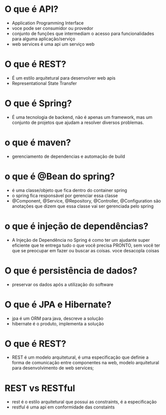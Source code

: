 # O que é API?
- Application Programming Interface
- voce pode ser consumidor ou provedor
- conjunto de funções que intermediam o acesso para funcionalidades para alguma aplicação/serviço
- web services é uma api um serviço web

# O que é REST?
- É um estilo arquitetural para desenvolver web apis
- Representational State Transfer

# O que é Spring?
- É uma tecnologia de backend, não é apenas um framework, mas um conjunto de projetos que ajudam a resolver diversos problemas.

# o que é maven?
- gerenciamento de dependencias e automação de build

# o que é @Bean do spring?
- é uma classe/objeto que fica dentro do container spring
- o spring fica responsável por gerenciar essa classe
- @Component, @Service, @Repository, @Controller, @Configuration são anotações que dizem que essa classe vai ser gerenciada pelo spring

# o que é injeção de dependências?
-  A Injeção de Dependência no Spring é como ter um ajudante super eficiente que te entrega tudo o que você precisa PRONTO, sem você ter que se preocupar em fazer ou buscar as coisas. voce desacopla coisas

# O que é persistência de dados?
- preservar os dados após a utilização do software

# O que é JPA e Hibernate?
- jpa é um ORM para java, descreve a solução
- hibernate é o produto, implementa a solução

# O que é REST?
- REST é um modelo arquitetural, é uma especificação que definie a forma de comunicação entre componentes na web, modelo arquitetural para desenvolvimento de web services;

# REST vs RESTful
- rest é o estilo arquitetural que possui as constraints, é a especificação
- restful é uma api em conformidade das constaints